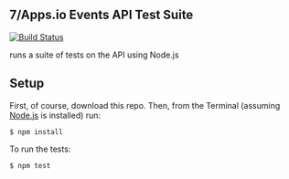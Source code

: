 ## 7/Apps.io Events API Test Suite

[![Build Status](https://travis-ci.org/sevenapps/EventGuestListManager-API-Tester.svg)](https://travis-ci.org/sevenapps/EventGuestListManager-API-Tester)

runs a suite of tests on the API using Node.js

## Setup

First, of course, download this repo. Then, from the Terminal (assuming [Node.js](http://nodejs.org/) is installed) run:

```
$ npm install
```

To run the tests:

```
$ npm test
```
